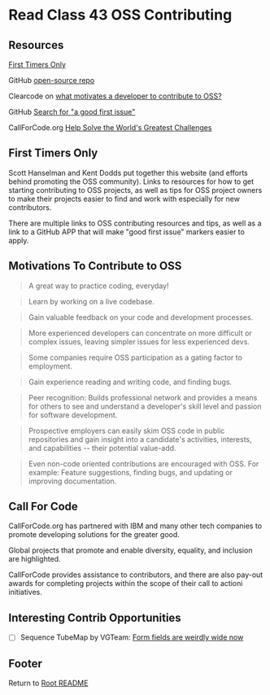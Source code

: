 # Read Class 43 OSS Contributing

## Resources

[First Timers Only](https://www.firsttimersonly.com/)

GitHub [open-source repo](https://github.com/open-source)

Clearcode on [what motivates a developer to contribute to OSS?](https://clearcode.cc/blog/why-developers-contribute-open-source-software/)

GitHub [Search for "a good first issue"](https://github.com/search?q=label%3Agood-first-issue+archived%3Afalse)

CallForCode.org [Help Solve the World's Greatest Challenges](https://callforcode.org/)

## First Timers Only

Scott Hanselman and Kent Dodds put together this website (and efforts behind promoting the OSS community). Links to resources for how to get starting contributing to OSS projects, as well as tips for OSS project owners to make their projects easier to find and work with especially for new contributors.

There are multiple links to OSS contributing resources and tips, as well as a link to a GitHub APP that will make "good first issue" markers easier to apply.

## Motivations To Contribute to OSS

> A great way to practice coding, everyday!

> Learn by working on a live codebase.

> Gain valuable feedback on your code and development processes.

> More experienced developers can concentrate on more difficult or complex issues, leaving simpler issues for less experienced devs.

> Some companies require OSS participation as a gating factor to employment.

> Gain experience reading and writing code, and finding bugs.

> Peer recognition: Builds professional network and provides a means for others to see and understand a developer's skill level and passion for software development.

> Prospective employers can easily skim OSS code in public repositories and gain insight into a candidate's activities, interests, and capabilities -- their potential value-add.

> Even non-code oriented contributions are encouraged with OSS. For example: Feature suggestions, finding bugs, and updating or improving documentation.

## Call For Code

CallForCode.org has partnered with IBM and many other tech companies to promote developing solutions for the greater good.

Global projects that promote and enable diversity, equality, and inclusion are highlighted.

CallForCode provides assistance to contributors, and there are also pay-out awards for completing projects within the scope of their call to actioni initiatives.

## Interesting Contrib Opportunities

- [ ] Sequence TubeMap by VGTeam: [Form fields are weirdly wide now](https://github.com/vgteam/sequenceTubeMap/issues/149)

## Footer

Return to [Root README](../README.html)

